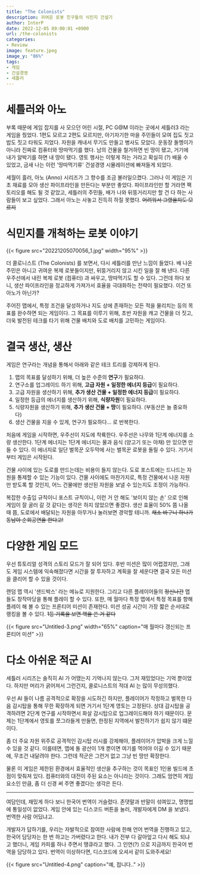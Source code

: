 ```yaml
---
title: "The Colonists"
description: 귀여운 로봇 친구들의 식민지 건설기
author: InterP
date: 2022-12-05 09:00:01 +0900
url: /the-colonists
categories:
- Review
image: feature.jpeg
image_y: "86%"
tags: 
- 게임
- 건설경영
- 세틀러
---
```


# 세틀러와 아노

부록 때문에 게임 잡지를 사 모으던 어린 시절, PC G@M 이라는 곳에서 세틀러3 라는 게임을 줬었다. 1편도 모르고 2편도 모르지만, 아기자기한 마을 주민들이 모여 집도 짓고 밥도 짓고 타워도 지었다. 자원을 캐내서 무기도 만들고 병사도 모았다. 운동장 돌멩이가 아니라 진짜로 컴퓨터와 땅따먹기를 했다. 남의 건물을 철거하면 빈 땅이 됐고, 거기에 내가 알박기를 하면 내 땅이 됐다. 영토 행사는 이렇게 하는 거라고 확실히 (?) 배울 수 있었고, 금새 나는 이런 '땅따먹기류' 건설경영 시뮬레이션에 빠져들게 되었다.

세월이 흘러, 아노 (Anno) 시리즈가 그 향수를 조금 불러일으켰다. 그러나 이 게임은 기초 재료를 모아 생산 파이프라인을 만든다는 부분만 좋았다. 파이프라인만 할 거라면 팩토리오를 해도 될 것 같았고, 세틀러의 주민들, 배가 나와 뒤뚱거리지만 할 건 다 하는 사람들이 보고 싶었다. 그래서 아노는 사놓고 진득히 하질 못했다. ~~어려워서 그랬을지도 모르지~~


# 식민지를 개척하는 로봇 이야기

{{< figure src="20221205070056_1.jpg" width="95%" >}}

더 콜로니스트 (The Colonists) 를 보면서, 다시 세틀러를 만난 느낌이 들었다. 배 나온 주민은 아니고 귀여운 복제 로봇들이지만, 뒤뚱거리지 않고 시킨 일을 잘 해 낸다. 다른 우주선에서 내린 복제 로봇 (컴퓨터) 과 싸우고, 땅따먹기도 할 수 있다. 그런데 하다 보니, 생산 파이프라인을 정교하게 가져가서 효율을 극대화하는 전략이 필요했다. 이건 또 아노가 아닌가?

주어진 맵에서, 특정 조건을 달성하거나 지도 상에 존재하는 모든 적을 물리치는 등의 목표를 완수하면 되는 게임이다. 그 목표를 이루기 위해, 초반 자원을 캐고 건물을 더 짓고, 더욱 발전된 테크를 타기 위해 건물 배치와 도로 배치를 고민하는 게임이다.


# 결국 생산, 생산

게임은 연구라는 개념을 통해서 아래와 같은 테크 트리를 강제하게 된다.

1. 맵의 목표를 달성하기 위해, 더 높은 수준의 **연구**가 필요하다.
2. 연구소를 업그레이드 하기 위해, **고급 자원 + 일정한 에너지 등급**이 필요하다.
3. 고급 자원을 생산하기 위해, **추가 생산 건물 + 일정한 에너지 등급**이 필요하다.
4. 일정한 등급의 에너지를 생산하기 위해, **식량자원**이 필요하다.
5. 식량자원을 생산하기 위해, **추가 생산 건물 + 땅**이 필요하다. (부동산은 늘 중요하다)
6. 생산 건물을 지을 수 있게, 연구가 필요하다... 로 반복한다.

<!--{{< figure src="Untitled.jpg" width="65%" caption="차근차근 연구를 통해 발전해야 한다">}}-->

처음에 게임을 시작하면, 우주선이 지도에 착륙한다. 우주선은 나무와 1단계 에너지를 소량 생산한다. 1단계 에너지는 1단계 에너지는 물과 음식 (양고기 또는 야채) 만 있으면 만들 수 있다. 이 에너지로 일단 벌목꾼 오두막에 사는 벌목꾼 로봇을 돌릴 수 있다. 거기서부터 게임은 시작된다.

건물 사이에 있는 도로를 만드는데는 비용이 들지 않는다. 도로 포스트에는 드나드는 자원을 통제할 수 있는 기능이 있다. 건물 사이에도 마찬가지로, 특정 건물에서 나온 자원만 받도록 할 것인지, 어느 건물에만 생산된 자원을 보낼 수 있는지도 조정이 가능하다. 

<!--{{< figure src="Untitled.jpg" width="65%" caption="포스트 도로에는 운송봇이 상주하며 화물을 날라다 준다">}}-->

복잡한 수출입 규칙이니 포스트 규칙이니, 이런 거 안 해도 '보이지 않는 손' 으로 인해 게임이 잘 굴러 갈 것 같다는 생각은 하지 않았으면 좋겠다. 생산 효율이 50% 쯤 나올 때 쯤, 도로에서 배달되는 자원을 아무거나 눌러보면 경악할 테니까. ~~채소 바구니 하나가 동남아 순회공연을 한다고!~~


# 다양한 게임 모드

우선 튜토리얼 성격의 스토리 모드가 잘 되어 있다. 후반 미션은 많이 어렵겠지만, 그래도 게임 시스템에 익숙해졌다면 시간을 잘 투자하고 계획을 잘 세운다면 결국 모든 미션을 클리어 할 수 있을 것이다.

랜덤 맵 역시 '샌드박스' 라는 메뉴로 지원한다. 그리고 다른 플레이어들의 ~~정신나간~~ 맵들도 창작마당을 통해 플레이 할 수 있다. 또한, 매 월마다 특정 맵에서 특정 목표를 향해 플레이 해 볼 수 있는 프론티어 미션이 존재한다. 미션 성공 시간이 가장 짧은 순서대로 랭킹을 볼 수 있다. ~~1등 기록을 보면 핵을 쓴 거 같다~~

{{< figure src="Untitled-3.png" width="65%" caption="매 월마다 갱신되는 프론티어 미션" >}}


# 다소 아쉬운 적군 AI

세틀러 시리즈는 솔직히 AI 가 어땠는지 기억나지 않는다. 그저 재밌었다는 기억 뿐이었다. 하지만 머리가 굵어져서 그런건지, 콜로니스트의 적대 AI 는 많이 무성의했다.

우선 AI 들이 나름 공격적으로 확장을 시도하긴 하지만, 플레이어가 작정하고 벌목한 다음 감시탑을 통해 무한 확장하게 되면 거기서 1단계 영토는 고정된다. 상대 감시탑을 공격하려면 2단계 연구를 시작하면서 화살 감시탑으로 업그레이드해야 하기 때문이다. 문제는 1단계에서 영토를 쪼그라들게 만들면, 한정된 지역에서 발전하기가 쉽지 않기 떄문이다.

<!--{{< figure src="Untitled.jpg" width="65%" caption="포스트 도로에는 운송봇이 상주하며 화물을 날라다 준다">}}-->

좀 더 주요 자원 위주로 공격적인 감시탑 러시를 강제해야, 플레이어가 압박을 크게 느낄 수 있을 것 같다. 이를테면, 맵에 돌 광산이 1개 뿐이면 여기를 먹어야 이길 수 있기 때문에, 무조건 내달려야 한다. 그런데 적군은 그런거 없고 그냥 빈 땅만 확장한다.

물론 이 게임은 제한된 환경에서 효율적인 생산을 추구하는 것이 목표인 1인용 빌드에 초점이 맞춰져 있다. 컴퓨터와의 대전이 주된 요소는 아니라는 것이다. 그래도 엄연히 게임 요소인 만큼, 좀 더 신경 써 주면 좋겠다는 생각은 든다.

---

여담인데, 재밌게 하다 보니 한국어 번역이 거슬렸다. 존댓말과 반말이 섞여있고, 명명법에 통일성이 없었다. 게임 안에 있는 디스코드 버튼을 눌러, 개발자에게 DM 을 보냈다. 번역한 사람 어딨냐고.

개발자가 답하기를, 우리는 자발적으로 참여한 사람에 한해 언어 번역을 진행하고 있고, 한국어 담당자는 한 번 하고는 가버렸다고 한다. 내가 전부 다 갈아엎고 다시 해도 되냐고 했더니, 게임 카피를 하나 주면서 땡큐라고 했다. 그 인연(?) 으로 지금까지 한국어 번역을 담당하고 있다. 번역이 이상하다면, 디스코드에 오셔서 같이 도와주세요!

{{< figure src="Untitled-4.png" caption="예, 접니다.." >}}